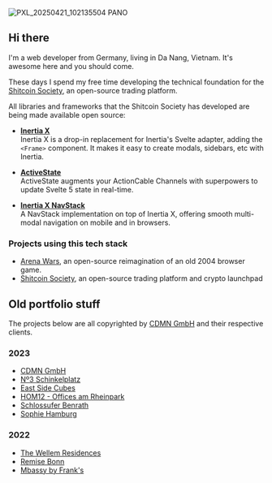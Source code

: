 ![PXL_20250421_102135504 PANO](https://github.com/user-attachments/assets/0cc78974-9fb4-48cf-9cec-f3341678b770)

## Hi there

I'm a web developer from Germany, living in Da Nang, Vietnam. It's awesome here and you should come.

These days I spend my free time developing the technical foundation for the [Shitcoin Society](https://www.shitcoinsociety.com), an open-source trading platform.

All libraries and frameworks that the Shitcoin Society has developed are being made available open source:

- **[Inertia X](https://github.com/buhrmi/inertiax)**<br>
  Inertia X is a drop-in replacement for Inertia's Svelte adapter, adding the `<Frame>` component. It makes it easy to create modals, sidebars, etc with Inertia.

- **[ActiveState](https://github.com/buhrmi/activestate)**<br>
  ActiveState augments your ActionCable Channels with superpowers to update Svelte 5 state in real-time.  

- **[Inertia X NavStack](https://github.com/buhrmi/gladi2/tree/master/app/frontend/lib/navstack)**<br>
  A NavStack implementation on top of Inertia X, offering smooth multi-modal navigation on mobile and in browsers.

### Projects using this tech stack

- [Arena Wars](https://github.com/buhrmi/arenawars), an open-source reimagination of an old 2004 browser game.
- [Shitcoin Society](https://www.shitcoinsociety.com), an open-source trading platform and crypto launchpad

<!--Here's a small demo app called [Shitcoin Swap](https://www.shitcoinsociety.com) - an open source alternative to Binance, Coinbase, etc. Currently in development. You can even become a shareholder by purchasing some [Revenue Share Tokens](https://www.shitcoinswap.com/$rst).-->

## Old portfolio stuff

The projects below are all copyrighted by [CDMN GmbH](https://cdmn.de) and their respective clients.

### 2023

- [CDMN GmbH](https://cdmn.de)
- [Nº3 Schinkelplatz](https://no3-schinkelplatz.cdmn.de/en)
- [East Side Cubes](https://www.east-side-cubes.de)
- [HOM12 - Offices am Rheinpark](https://www.hom12.de)
- [Schlossufer Benrath](https://www.schlossufer-benrath.de)
- [Sophie Hamburg](https://sophie.hamburg)

### 2022

- [The Wellem Residences](https://www.thewellemresidences.com)
- [Remise Bonn](https://www.remise-bonn.de)
- [Mbassy by Frank's](https://www.mbassybyfranks.com)

